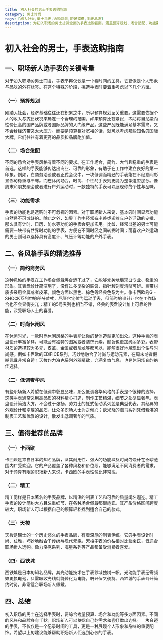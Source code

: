 ```yaml
---
title: 初入社会的男士手表选购指南
category: 男士时尚
tags: [初入社会,男士手表,选购指南,职场穿搭,手表品牌]
description: 为初入职场的男士提供全面的手表选购指南，涵盖预算规划、场合适配、功能需求等方面，并精选不同风格和品牌的手表，助力职场新人展现独特形象与品味。
---
```


# 初入社会的男士，手表选购指南

## 一、职场新人选手表的关键考量

对于初入职场的男士而言，手表不再仅仅是一个看时间的工具，它更像是个人形象与品味的外在标签。在这个特殊的阶段，挑选手表时要着重考虑以下几个方面。

### （一）预算规划
刚踏入社会，经济基础往往还在积累之中，所以预算规划至关重要。这需要依据个人的收入与支出状况来确定一个合理的范围。如果预算比较紧张，不妨将目光投向性价比高的国产品牌或者国际品牌的入门级产品。这些产品既能满足基本需求，又不会给经济带来太大压力。而要是预算相对宽裕的话，就可以考虑那些知名的国际大牌，它们往往有着更高的品质和品牌附加值。

### （二）场合适配
不同的场合对手表风格有着不同的要求。在工作场合，简约、大气且稳重的手表是首选。这样的手表能够传达出专业、可靠的形象，有助于在工作中建立良好的第一印象。例如，在商务洽谈或者正式会议中，一块低调而精致的手表能在不经意间彰显你的稳重与干练。而在休闲场合，时尚、个性的手表则更能为整体造型加分。像周末和朋友聚会或者进行户外运动时，一款独特的手表可以展现你的个性与品味。

### （三）功能需求
手表的功能也是选购时不可忽视的因素。对于职场新人来说，基本的时间显示功能自然是不可或缺的。除此之外，如果工作中经常有出差或者参与户外活动的安排，那么具有计时、日历、防水等功能的手表会更加实用。比如，经常出差的男士可能需要一块带有世界时功能的手表，方便在不同时区之间转换时间；而喜欢户外运动的男士则可以选择具有高度计、气压计等功能的户外手表。

## 二、各风格手表的精选推荐

### （一）简约商务风
这种风格的手表在工作场合佩戴再合适不过了，它能够完美地展现出专业、稳重的形象。其表盘设计简洁明了，没有过多复杂的装饰，指针和刻度清晰可辨。表带材质多采用金属或者皮革，颜色方面以黑色、棕色等经典色系为主。像卡西欧的G - SHOCK系列中的部分款式，尽管它定位为运动手表，但简约的设计让它在工作场合也不会显得突兀；精工的5号系列也相当不错，经典的表盘设计加上可靠的性能，深受职场人士的喜爱。

### （二）时尚休闲风
在休闲时光，一款时尚休闲风格的手表能让你的整体造型更加出众。这种手表的表盘设计丰富多样，可能会有独特的图案或者装饰元素，颜色也更加绚丽多彩。表带材质的选择较为多元，皮革、金属或者尼龙等都可以，能够很好地展现出个性与时尚感。例如卡西欧的EDIFICE系列，巧妙地融合了时尚与运动元素，在周末或者假期佩戴非常合适；天梭的力洛克系列外观精致，充满复古气息，也是休闲场合的绝佳选择。

### （三）低调奢华风
有些职场新人希望在低调中彰显品味，那么低调奢华风格的手表是个很棒的选择。这类手表通常采用高品质的材料精心打造，制作工艺精湛，细节之处尽显奢华。表盘设计简洁大方，不会过于张扬。劳力士的蚝式恒动系列就是典型代表，其经典的外观设计和卓越的品质，让众多职场人士为之倾心；欧米茄的海马系列凭借精湛的制表工艺和优雅的设计，散发出低调奢华的气质。

## 三、值得推荐的品牌

### （一）卡西欧
卡西欧是来自日本的知名品牌，以其耐用性、强大的功能以及时尚的设计在全球范围内广受欢迎。它的产品覆盖了各种风格和价位段，能够满足不同消费者的需求。对于预算有限的职场新人来说，卡西欧的手表性价比非常高。

### （二）精工
精工同样是日本著名的手表品牌，以精湛的制表工艺和可靠的质量闻名遐迩。精工手表的设计简约大方且注重细节，在各种场合佩戴都很适宜。其产品价格区间跨度较大，职场新人可以根据自己的预算轻松找到适合自己的款式。

### （三）天梭
天梭是瑞士的一个历史悠久的手表品牌，有着深厚的制表传统。它的手表设计时尚、优雅，巧妙地融合了传统与现代元素。天梭手表的价格相对比较亲民，很适合职场新人选购。像力洛克系列、海星系列等产品都备受消费者喜爱。

### （四）西铁城
西铁城是日本的知名品牌，其光动能技术在手表领域独树一帜。光动能手表无需频繁更换电池，只需吸收光线就能转化为电能，既环保又便捷。西铁城的手表设计简约时尚，非常适合职场新人佩戴。

## 四、总结
初入职场的男士在选择手表时，要综合考量预算、场合和功能等多方面因素。不同的风格和品牌各有千秋，职场新人可以依据自己的需求和喜好做出选择。一块合适的手表，不仅仅是一个记录时间的工具，更是一种展现个人形象和品味的重要配饰。希望以上的建议能够帮助职场新人们选到心仪的手表。